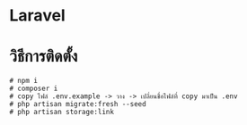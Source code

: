 # Laravel
# วิธีการติดตั้ง
    # npm i
    # composer i
    # copy ไฟล์ .env.example -> วาง -> เปลี่ยนชื่อไฟล์ที่ copy มาเป็น .env
    # php artisan migrate:fresh --seed
    # php artisan storage:link

